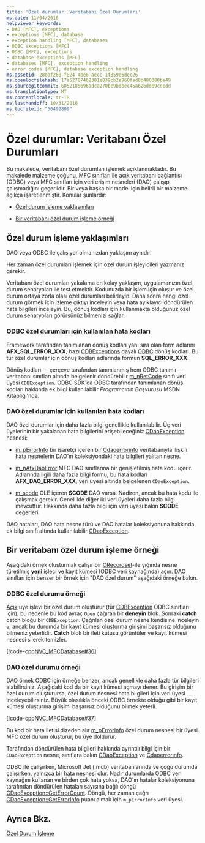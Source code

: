 ```yaml
---
title: 'Özel durumlar: Veritabanı Özel Durumları'
ms.date: 11/04/2016
helpviewer_keywords:
- DAO [MFC], exceptions
- exceptions [MFC], database
- exception handling [MFC], databases
- ODBC exceptions [MFC]
- ODBC [MFC], exceptions
- database exceptions [MFC]
- databases [MFC], exception handling
- error codes [MFC], database exception handling
ms.assetid: 28daf260-f824-4be6-aecc-1f859e6dec26
ms.openlocfilehash: 17a52787462301e839cb2e960fad8b480380ba49
ms.sourcegitcommit: 6052185696adca270bc9bdbec45a626dd89cdcdd
ms.translationtype: MT
ms.contentlocale: tr-TR
ms.lasthandoff: 10/31/2018
ms.locfileid: "50492809"
---
```

# <a name="exceptions-database-exceptions"></a>Özel durumlar: Veritabanı Özel Durumları

Bu makalede, veritabanı özel durumları işlemek açıklanmaktadır. Bu makalede malzeme çoğunu, MFC sınıfları ile açık veritabanı bağlantısı (ODBC) veya MFC sınıfları için veri erişim nesneleri (DAO) çalışıp çalışmadığını geçerlidir. Bir veya başka bir model için belirli bir malzeme açıkça işaretlenmiştir. Konular şunlardır:

- [Özel durum işleme yaklaşımları](#_core_approaches_to_exception_handling)

- [Bir veritabanı özel durum işleme örneği](#_core_a_database_exception.2d.handling_example)

##  <a name="_core_approaches_to_exception_handling"></a> Özel durum işleme yaklaşımları

DAO veya ODBC ile çalışıyor olmanızdan yaklaşım aynıdır.

Her zaman özel durumları işlemek için özel durum işleyicileri yazmanız gerekir.

Veritabanı özel durumları yakalama en kolay yaklaşım, uygulamanızın özel durum senaryoları ile test etmektir. Kodunuzda bir işlem için oluşur ve özel durum ortaya zorla olası özel durumları belirleyin. Daha sonra hangi özel durum görmek için izleme çıktıyı inceleyin veya hata ayıklayıcı döndürülen hata bilgileri inceleyin. Bu, dönüş kodları için kullanmakta olduğunuz özel durum senaryoları görürsünüz bilmenizi sağlar.

### <a name="error-codes-used-for-odbc-exceptions"></a>ODBC özel durumları için kullanılan hata kodları

Framework tarafından tanımlanan dönüş kodları yanı sıra olan form adlarını **AFX_SQL_ERROR_XXX**, bazı [CDBExceptions](../mfc/reference/cdbexception-class.md) dayalı [ODBC](../data/odbc/odbc-basics.md) dönüş kodları. Bu tür özel durumlar için dönüş kodları adlarında formun **SQL_ERROR_XXX**.

Dönüş kodları — çerçeve tarafından tanımlanmış hem ODBC tanımlı — veritabanı sınıfları altında belgelenir döndürebilir [m_nRetCode](../mfc/reference/cdbexception-class.md#m_nretcode) sınıfı veri üyesi `CDBException`. ODBC SDK'da ODBC tarafından tanımlanan dönüş kodları hakkında ek bilgi kullanılabilir *Programcının Başvurusu* MSDN Kitaplığı'nda.

### <a name="error-codes-used-for-dao-exceptions"></a>DAO özel durumlar için kullanılan hata kodları

DAO özel durumlar için daha fazla bilgi genellikle kullanılabilir. Üç veri üyelerinin bir yakalanan hata bilgilerini erişebileceğiniz [CDaoException](../mfc/reference/cdaoexception-class.md) nesnesi:

- [m_pErrorInfo](../mfc/reference/cdaoexception-class.md#m_perrorinfo) bir işaretçi içeren bir [Cdaoerrorınfo](../mfc/reference/cdaoerrorinfo-structure.md) veritabanıyla ilişkili hata nesnelerin DAO'ın koleksiyondaki hata bilgileri yalıtan nesne.

- [m_nAfxDaoError](../mfc/reference/cdaoexception-class.md#m_nafxdaoerror) MFC DAO sınıflarına bir genişletilmiş hata kodu içerir. Adlarında ilgili daha fazla bilgi formu, bu hata kodları **AFX_DAO_ERROR_XXX**, veri üyesi altında belgelenen `CDaoException`.

- [m_scode](../mfc/reference/cdaoexception-class.md#m_scode) OLE içeren **SCODE** DAO varsa. Nadiren, ancak bu hata kodu ile çalışmak gerekir. Genellikle diğer iki veri üyeleri daha fazla bilgi mevcuttur. Hakkında daha fazla bilgi için veri üyesi bakın **SCODE** değerleri.

DAO hataları, DAO hata nesne türü ve DAO hatalar koleksiyonuna hakkında ek bilgi sınıfı altında kullanılabilir [CDaoException](../mfc/reference/cdaoexception-class.md).

##  <a name="_core_a_database_exception.2d.handling_example"></a> Bir veritabanı özel durum işleme örneği

Aşağıdaki örnek oluşturmak çalışır bir [CRecordset](../mfc/reference/crecordset-class.md)-ile yığında nesne türetilmiş **yeni** işleci ve kayıt kümesi (ODBC veri kaynağında) açın. DAO sınıfları için benzer bir örnek için "DAO özel durum" aşağıdaki örneğe bakın.

### <a name="odbc-exception-example"></a>ODBC özel durumu örneği

[Açık](../mfc/reference/crecordset-class.md#open) üye işlevi bir özel durum oluşturur (tür [CDBException](../mfc/reference/cdbexception-class.md) ODBC sınıfları için), bu nedenle bu kod ayraç `Open` çağıran bir **deneyin** blok. Sonraki **catch** catch bloğu bir `CDBException`. Çağrılan özel durum nesne kendisine inceleyin `e`, ancak bu durumda bir kayıt kümesi oluşturma girişimi başarısız olduğunu bilmeniz yeterlidir. **Catch** blok bir ileti kutusu görüntüler ve kayıt kümesi nesnesi silerek temizler.

[!code-cpp[NVC_MFCDatabase#36](../mfc/codesnippet/cpp/exceptions-database-exceptions_1.cpp)]

### <a name="dao-exception-example"></a>DAO özel durumu örneği

DAO örnek ODBC için örneğe benzer, ancak genellikle daha fazla tür bilgileri alabilirsiniz. Aşağıdaki kod da bir kayıt kümesi açmayı dener. Bu girişim bir özel durum oluşturursa, özel durum nesnesi hata bilgileri için veri üyesi inceleyebilirsiniz. Büyük olasılıkla önceki ODBC örnekte olduğu gibi bir kayıt kümesi oluşturma girişimi başarısız olduğunu bilmek yeterli.

[!code-cpp[NVC_MFCDatabase#37](../mfc/codesnippet/cpp/exceptions-database-exceptions_2.cpp)]

Bu kod bir hata iletisi dizeden alır [m_pErrorInfo](../mfc/reference/cdaoexception-class.md#m_perrorinfo) özel durum nesnesi bir üyesi. MFC özel durum oluşturur, bu üye doldurur.

Tarafından döndürülen hata bilgileri hakkında ayrıntılı bilgi için bir `CDaoException` nesne, sınıflara bakın [CDaoException](../mfc/reference/cdaoexception-class.md) ve [Cdaoerrorınfo](../mfc/reference/cdaoerrorinfo-structure.md).

ODBC ile çalışırken, Microsoft Jet (.mdb) veritabanlarında ve çoğu durumda çalışırken, yalnızca bir hata nesnesi olur. Nadir durumlarda ODBC veri kaynağını kullanan ve birden çok hata yoksa, DAO'ın hatalar koleksiyonuna tarafından döndürülen hataları sayısına bağlı döngü [CDaoException::GetErrorCount](../mfc/reference/cdaoexception-class.md#geterrorcount). Döngü, her zaman çağrı [CDaoException::GetErrorInfo](../mfc/reference/cdaoexception-class.md#geterrorinfo) puanı almak için `m_pErrorInfo` veri üyesi.

## <a name="see-also"></a>Ayrıca Bkz.

[Özel Durum İşleme](../mfc/exception-handling-in-mfc.md)

